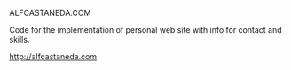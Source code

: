 ALFCASTANEDA.COM 

Code for the implementation of personal web site with info for contact and skills.

http://alfcastaneda.com
